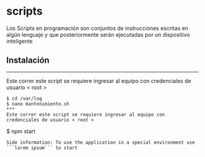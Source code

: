 # scripts
Los Scripts en programación son conjuntos de instrucciones escritas en algún lenguaje y que posteriormente serán ejecutadas por un dispositivo inteligente
## Instalación
***
Este correr este script se requiere ingresar al equipo con credenciales de usuario < root >
```
$ cd /var/log
$ nano mantenimiento.sh
***
Este correr este script se requiere ingresar al equipo con credenciales de usuario < root >
```

$ npm start
```
Side information: To use the application in a special environment use ```lorem ipsum``` to start
